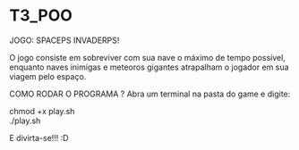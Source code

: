 # T3_POO

JOGO: SPACEPS INVADERPS!

O jogo consiste em sobreviver com sua nave o máximo de tempo possível,
enquanto naves inimigas e meteoros gigantes atrapalham o jogador em sua viagem pelo espaço.

COMO RODAR O PROGRAMA ?	
Abra um terminal na pasta do game e digite:

chmod +x play.sh                                                  
./play.sh

E divirta-se!!! :D						
